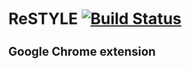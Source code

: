 # ReSTYLE [![Build Status](https://travis-ci.org/graberzz/restyle-ext.svg?branch=v2)](https://travis-ci.org/graberzz/restyle-ext)
## Google Chrome extension
